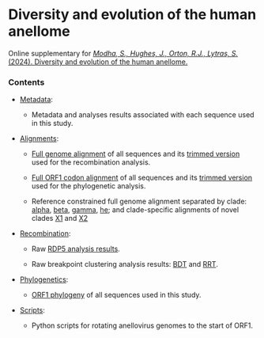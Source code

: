 # Diversity and evolution of the human anellome

Online supplementary for [*Modha, S., Hughes, J., Orton, R.J., Lytras, S.* (2024).
Diversity and evolution of the human anellome.](https://www.biorxiv.org/content/10.1101/2024.05.13.593858v1)


### Contents

- [Metadata](anellome_alldata.csv):

	- Metadata and analyses results associated with each sequence used in this study.

- [Alignments](alignments):

	- [Full genome alignment](alignments/AN11.7_nt_rotated_linsi.fas) of all sequences 
	and its [trimmed version](alignments/AN11.7_nt_rotated_linsi_1pungap.fas) used for the recombination analysis.
	
	- [Full ORF1 codon alignment](alignments/AN11.7_ORF1_cod_einsi.fas) of all sequences
	and its [trimmed version](alignments/AN11.7_ORF1_cod_einsi_70pungap.fas) used for the phylogenetic analysis.
	
	- Reference constrained full genome alignment separated by clade: [alpha](alignments/al_AN11.7_nt_alpha_ref.fas), [beta](alignments/al_AN11.7_nt_beta_ref.fas), [gamma](alignments/al_AN11.7_nt_gamma_ref.fas), [he](alignments/al_AN11.7_nt_he_ref.fas); 
	and clade-specific alignments of novel clades [X1](alignments/al_AN11.7_nt_X1.fas) and [X2](alignments/al_AN11.7_nt_X2.fas)
	
- [Recombination](recombination):

	- Raw [RDP5 analysis results](recombination/AN11.7_nt_rotated_linsi_1pungap_all.csv).
	
	- Raw breakpoint clustering analysis results: [BDT](recombination/AN11.7_nt_rotated_linsi_1pungap_BDT.csv) 
	and [RRT](recombination/AN11.7_nt_rotated_linsi_1pungap_RRT.csv).
	
- [Phylogenetics](tree):

	- [ORF1 phylogeny](tree/AN11.7_ORF1_cod_einsi_70pungap.fas.treefile) of all sequences used in this study. 
	
- [Scripts](scripts):

	- Python scripts for rotating anellovirus genomes to the start of ORF1.
